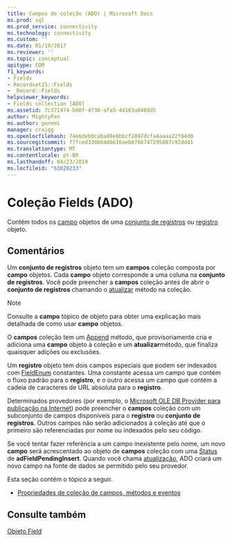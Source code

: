 ```yaml
---
title: Campos de coleção (ADO) | Microsoft Docs
ms.prod: sql
ms.prod_service: connectivity
ms.technology: connectivity
ms.custom: ''
ms.date: 01/19/2017
ms.reviewer: ''
ms.topic: conceptual
apitype: COM
f1_keywords:
- Fields
- Recordset15::Fields
- _Record::Fields
helpviewer_keywords:
- Fields collection [ADO]
ms.assetid: 7c371474-b88f-4730-afa5-44163a0488d5
author: MightyPen
ms.author: genemi
manager: craigg
ms.openlocfilehash: 74e6deb0caba88e6bbcf2897dcfa4aaaa22f04d0
ms.sourcegitcommit: f7fced330b64d6616aeb8766747295807c92dd41
ms.translationtype: MT
ms.contentlocale: pt-BR
ms.lasthandoff: 04/23/2019
ms.locfileid: "63028233"
---
```

# <a name="fields-collection-ado"></a>Coleção Fields (ADO)
Contém todos os [campo](../../../ado/reference/ado-api/field-object.md) objetos de uma [conjunto de registros](../../../ado/reference/ado-api/recordset-object-ado.md) ou [registro](../../../ado/reference/ado-api/record-object-ado.md) objeto.  
  
## <a name="remarks"></a>Comentários  
 Um **conjunto de registros** objeto tem um **campos** coleção composta por **campo** objetos. Cada **campo** objeto corresponde a uma coluna na **conjunto de registros**. Você pode preencher a **campos** coleção antes de abrir o **conjunto de registros** chamando o [atualizar](../../../ado/reference/ado-api/refresh-method-ado.md) método na coleção.  
  
> [!NOTE]
>  Consulte a **campo** tópico de objeto para obter uma explicação mais detalhada de como usar **campo** objetos.  
  
 O **campos** coleção tem um [Append](../../../ado/reference/ado-api/append-method-ado.md) método, que provisoriamente cria e adiciona uma **campo** objeto à coleção e um **atualizar**método, que finaliza quaisquer adições ou exclusões.  
  
 Um **registro** objeto tem dois campos especiais que podem ser indexados com [FieldEnum](../../../ado/reference/ado-api/fieldenum.md) constantes. Uma constante acessa um campo que contém o fluxo padrão para o **registro**, e o outro acessa um campo que contém a cadeia de caracteres de URL absoluta para o **registro**.  
  
 Determinados provedores (por exemplo, o [Microsoft OLE DB Provider para publicação na Internet](../../../ado/guide/appendixes/microsoft-ole-db-provider-for-internet-publishing.md)) pode preencher o **campos** coleção com um subconjunto de campos disponíveis para o **registro** ou **conjunto de registros**. Outros campos não serão adicionados à coleção até que o primeiro são referenciadas por nome ou indexados pelo seu código.  
  
 Se você tentar fazer referência a um campo inexistente pelo nome, um novo **campo** será acrescentado ao objeto de **campos** coleção com uma [Status](../../../ado/reference/ado-api/status-property-ado-field.md) de  **adFieldPendingInsert**. Quando você chama [atualização](../../../ado/reference/ado-api/update-method.md), ADO criará um novo campo na fonte de dados se permitido pelo seu provedor.  
  
 Esta seção contém o tópico a seguir.  
  
-   [Propriedades de coleção de campos, métodos e eventos](../../../ado/reference/ado-api/fields-collection-properties-methods-and-events.md)  
  
## <a name="see-also"></a>Consulte também  
 [Objeto Field](../../../ado/reference/ado-api/field-object.md)
